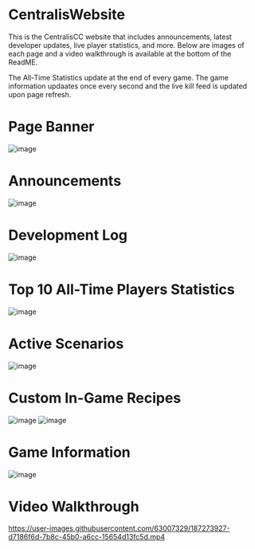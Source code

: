 # CentralisWebsite

This is the CentralisCC website that includes announcements, latest developer updates, live player statistics, and more. Below are images of each page and a video walkthrough is available at the bottom of the ReadME.

The All-Time Statistics update at the end of every game. The game information updaates once every second and the live kill feed is updated upon page refresh.

# Page Banner
![image](https://user-images.githubusercontent.com/63007329/186738199-7a8b03a9-ff35-4082-8497-18c917187b77.png)

# Announcements
![image](https://user-images.githubusercontent.com/63007329/186738088-ebc47657-e608-4cdc-8c54-f10eda810e1f.png)

# Development Log
![image](https://user-images.githubusercontent.com/63007329/186738054-8fee1e4f-dafb-4d1c-8201-6df6b2eab7f5.png)

# Top 10 All-Time Players Statistics
![image](https://user-images.githubusercontent.com/63007329/186737775-9a95f698-5262-4a8c-9550-0d3289551bb7.png)

# Active Scenarios
![image](https://user-images.githubusercontent.com/63007329/186737882-26bcfd99-d654-4368-84ee-affb2d6d650c.png)

# Custom In-Game Recipes
![image](https://user-images.githubusercontent.com/63007329/186737942-2201e73c-57c1-4951-b5d9-f4efa9b9a7fc.png)
![image](https://user-images.githubusercontent.com/63007329/186737978-3b1e95c3-80f1-4302-afe9-4da809a8c54b.png)

# Game Information
![image](https://user-images.githubusercontent.com/63007329/187274302-94b9df72-636d-4dfc-a0f1-a8ee1d0571c9.png)

# Video Walkthrough
https://user-images.githubusercontent.com/63007329/187273927-d7186f6d-7b8c-45b0-a6cc-15654d13fc5d.mp4
